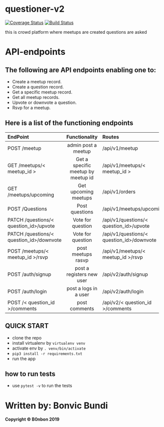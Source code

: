 # questioner-v2

[![Coverage Status](https://coveralls.io/repos/github/b0nbon1/questioner-v2/badge.svg?branch=develop)](https://coveralls.io/github/b0nbon1/questioner-v2?branch=develop)  [![Build Status](https://travis-ci.org/b0nbon1/questioner-v2.svg?branch=develop)](https://travis-ci.org/b0nbon1/questioner-v2)

this is crowd platform where meetups are created questions are asked


# API-endpoints


## The following are API endpoints enabling one to: 
* Create a meetup record.
* Create a question record.
* Get a specific meetup record.
* Get all meetup records.
* Upvote or downvote a question.
* Rsvp for a meetup.
## Here is a list of the functioning endpoints

| EndPoint                | Functionality        | Routes            |
| :---                    |     :---:            | :---              |
| POST /meetup            | admin post a meetup       | /api/v1/meetup    |
| GET /meetups/< meetup_id >   | Get a specific meetup by meetup id| /api/v1/meetups/< meetup_id > |
| GET /meetups/upcoming            | Get upcoming meetups        | /api/v1/orders    |
| POST /Questions            | Post questions          | /api/v1/meetups/upcoming |
| PATCH /questions/< question_id>/upvote             | Vote for question          | /api/v1/questions/< question_id>/upvote  |
| PATCH /questions/< question_id>/downvote   | Vote for question     | /api/v1/questions/< question_id>/downvote  |
| POST /meetups/< meetup_id >/rsvp             | post meetups rasvp          | /api/v1/meetups/< meetup_id >/rsvp|
| POST /auth/signup            | post a registers new user      | /api/v2/auth/signup    |
| POST /auth/login            | post a logs in a user      | /api/v2/auth/login    |
| POST /< question_id >/comments            | post comments     | /api/v2/< question_id >/comments    |

  
## QUICK START

* clone the repo
* install virtualenv by `virtualenv venv`
* activate env by `. venv/bin/activate`
* `pip3 install -r requirements.txt`
* run the app

## how to run tests

* use `pytest -v` to run the tests

# Written by: Bonvic Bundi
#### Copyright © B0nbon 2019 
